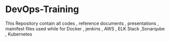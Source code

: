 # DevOps-Training
This Repository contain all codes , reference documents , presentations , mainifest files used while for Docker , jenkins , AWS , ELK Stack ,Sonarqube , Kubernetes
